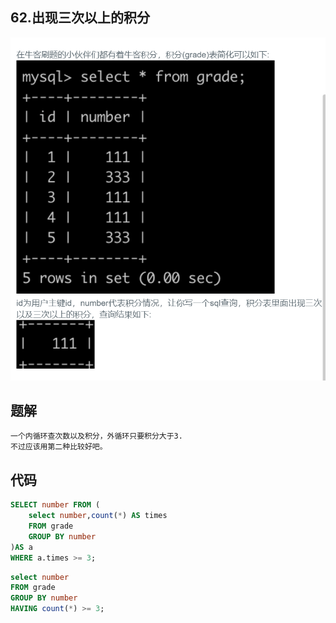 ## 62.出现三次以上的积分

![image-20201219145826036](SQL题解模板.assets/image-20201219145826036.png)



## 题解

```
一个内循环查次数以及积分，外循环只要积分大于3.
不过应该用第二种比较好吧。
```



## 代码

```sql
SELECT number FROM (
    select number,count(*) AS times 
    FROM grade 
    GROUP BY number
)AS a
WHERE a.times >= 3;
```

```sql
select number
FROM grade 
GROUP BY number
HAVING count(*) >= 3;
```

